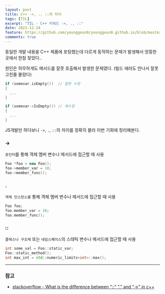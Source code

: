 ```yaml
---
layout: post
title: C++ ->, ., ::의 차이
tags: [TIL]
excerpt: "TIL - C++ 키워드 ->, ., ::"
date: 2021-12-24
feature: https://github.com/younggeun0/younggeun0.github.io/blob/master/_posts/img/til/til.png?raw=true
comments: true
---
```

 
동일한 개발 내용을 C++ 제품에 포팅했는데 다르게 동작하는 문제가 발생해서 엉뚱한 곳에서 한참 찾았다..

원인은 허무하게도 메서드를 잘못 호출해서 발생한 문제였다. (빌드 에러도 안나서 잘못 고친줄 몰랐다)

```c++
if (somevar.isEmpty())  // 잘못 수정
{
  ...
}

if (somevar->IsEmpty()) // 재수정
{ 
  ...
}
```

JS개발만 하다보니 `->`, `.`, `::`의 차이를 정확히 몰라 이번 기회에 정리해본다.

### ->

`포인터`를 통해 객체 멤버 변수나 메서드에 접근할 때 사용

```c++
Foo *foo = new Foo();
foo->member_var = 10;
foo->member_func();
```

### .

`객체 인스턴스를` 통해 객체 멤버 변수나 메서드에 접근할 때 사용

```c++
Foo foo;
foo.member_var = 10;
foo.member_func();
```

### ::

`클래스나 구조체` 또는 `네임스페이스`의 스태틱 변수나 메서드에 접근할 때 사용

```c++
int some_val = Foo::static_var;
Foo::static_method();
int max_int = std::numeric_limits<int>::max();
```

---

### 참고
* [stackoverflow - What is the difference between "::" "." and "->" in c++](https://stackoverflow.com/a/11902837)

